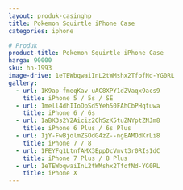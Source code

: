 ```yaml
---
layout: produk-casinghp
title: Pokemon Squirtle iPhone Case
categories: iphone

# Produk
product-title: Pokemon Squirtle iPhone Case
harga: 90000
sku: hn-1993
image-drive: 1eTEWbqwaiInL2tWMshx2TfofNd-YG0RL
gallery:
  - url: 1K9ap-fmeqKav-uAC8XPY1dZVaqx9acs9
    title: iPhone 5 / 5s / SE
  - url: 1mell4dhIIoDpSd5Yeh50FAhCbPHqtuwa
    title: iPhone 6 / 6s
  - url: 1aBK3s2Y2Aiciz2ChSzK5tuZNYptZNJm8
    title: iPhone 6 Plus / 6s Plus
  - url: 1jY-FwBjolmZSOdG4zZ--ngEAMOdKrLi8
    title: iPhone 7 / 8
  - url: 1FEYFq1LtnfAMX3EppDcVmvt3r0RIs1dC
    title: iPhone 7 Plus / 8 Plus
  - url: 1eTEWbqwaiInL2tWMshx2TfofNd-YG0RL
    title: iPhone X
---
```

